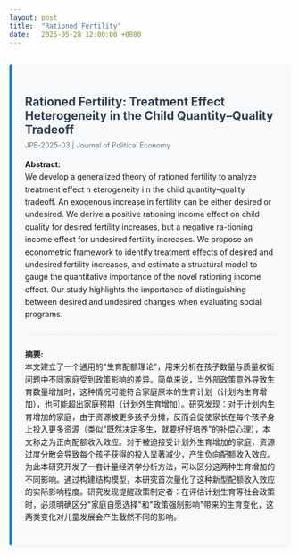```yaml
---
layout: post
title:  "Rationed Fertility"
date:   2025-05-28 12:00:00 +0800
---
```


<style>
.paper-container {
  margin: 2rem 0;
  padding: 1.5rem;
  border-left: 4px solid #007bff;
  background: #f8f9fa;
  border-radius: 4px;
  box-shadow: 0 2px 4px rgba(0,0,0,0.05);
}
.paper-title {
  color: #2c3e50;
  margin-bottom: 0.5rem;
}
.author-info {
  color: #6c757d;
  font-size: 0.9em;
  margin-bottom: 1rem;
}
.abstract {
  margin: 1rem 0;
  line-height: 1.6;
}
.divider {
  border-top: 1px dashed #dee2e6;
  margin: 1.5rem 0;
}
@media (max-width: 768px) {
  .paper-container {
    margin: 1rem 0;
    padding: 1rem;
  }
}
</style>

<div class="paper-container">
  <h2 class="paper-title">Rationed Fertility: Treatment Effect Heterogeneity in the Child Quantity–Quality Tradeoff</h2>
  <div class="author-info">
    JPE-2025-03 | Journal of Political Economy
  </div>
  
  <div class="abstract">
    <strong>Abstract:</strong><br>
    We develop a generalized theory of rationed fertility to analyze treatment effect h eterogeneity i n the child quantity–quality tradeoff. An exogenous increase in fertility can be either desired or undesired. We derive a positive rationing income effect on child quality for desired fertility increases, but a negative ra-tioning income effect for undesired fertility increases. We propose an econometric framework to identify treatment effects of desired and undesired fertility increases, and estimate a structural model to gauge the quantitative importance of the novel rationing income effect. Our study highlights the importance of distinguishing between desired and undesired changes when evaluating social programs.
  </div>

  <div class="divider"></div>

  <div class="abstract">
    <strong>摘要:</strong><br>
    本文建立了一个通用的"生育配额理论"，用来分析在孩子数量与质量权衡问题中不同家庭受到政策影响的差异。简单来说，当外部政策意外导致生育数量增加时，这种情况可能符合家庭原本的生育计划（计划内生育增加），也可能超出家庭预期（计划外生育增加）。研究发现：对于计划内生育增加的家庭，由于资源被更多孩子分摊，反而会促使家长在每个孩子身上投入更多资源（类似"既然决定多生，就要好好培养"的补偿心理），本文称之为正向配额收入效应。对于被迫接受计划外生育增加的家庭，资源过度分散会导致每个孩子获得的投入显著减少，产生负向配额收入效应。为此本研究开发了一套计量经济学分析方法，可以区分这两种生育增加的不同影响。通过构建结构模型，本研究首次量化了这种新型配额收入效应的实际影响程度。研究发现提醒政策制定者：在评估计划生育等社会政策时，必须明确区分"家庭自愿选择"和"政策强制影响"带来的生育变化，这两类变化对儿童发展会产生截然不同的影响。
  </div>
</div>

